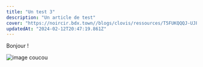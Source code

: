 ```yaml
---
title: "Un test 3"
description: "Un article de test"
cover: "https://noircir.bdx.town//blogs/clovis/ressources/T5FUKQQQJ-UJF1UUP2R-6d3621e91c4f-512.jpg.webp"
updatedAt: "2024-02-12T20:47:19.861Z"
---
```

Bonjour !

![image](https://noircir.bdx.town//blogs/clovis/ressources/9278A97D-6FF5-485A-9DD6-409C2ECA2E0A.jpeg.png.webp)
coucou